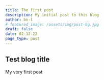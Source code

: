 ```yaml
---
title: The first post
description: My initial post to this blog
author: bn-l
# featured_image: /assets/img/post-bg.jpg
draft: false
date: 02-12-22
page_type: post
---
```


## Test blog title

My very first post